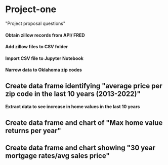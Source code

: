 # Project-one

"Project proposal questions"

#### Obtain zillow records from API/ FRED 

#### Add zillow files to CSV folder

#### Import CSV file to Jupyter Notebook

#### Narrow data to Oklahoma zip codes

## Create data frame identifying "average price per zip code in the last 10 years (2013-2022)"

#### Extract data to see increase in home values in the last 10 years

## Create data frame and chart of "Max home value returns per year"

## Create data frame and chart showing "30 year mortgage rates/avg sales price"

